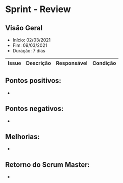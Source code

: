# Sprint  - Review

## Visão Geral
* Início: 02/03/2021
* Fim: 09/03/2021
* Duração: 7 dias

Issue | Descrição | Responsável | Condição
---|---|---|---


## Pontos positivos:
* 

## Pontos negativos:
* 

## Melhorias:
* 

## Retorno do Scrum Master:
* 